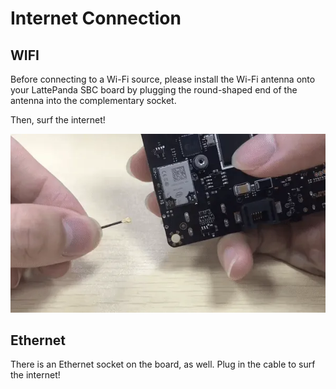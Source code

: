 # Internet Connection 

## WIFI

Before connecting to a Wi-Fi source, please install the Wi-Fi antenna onto your LattePanda SBC board by plugging the round-shaped end of the antenna into the complementary socket.

Then, surf the internet!

![](../../assets/images/Connect_Wifi_Antenna_Alpha.webp)

## Ethernet

There is an Ethernet socket on the board, as well. Plug in the cable to surf the internet!
